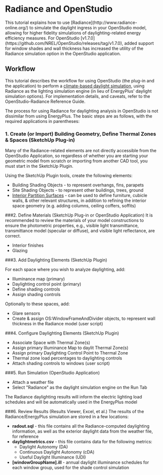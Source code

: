 <h1>Radiance and OpenStudio</h1>
This tutorial explains how to use [Radiance](http://www.radiance-online.org/) to simulate the daylight ingress in your OpenStudio model, allowing for higher fidelity simulations of daylighting-related energy efficiency measures. For OpenStudio [v1.7.0](https://github.com/NREL/OpenStudio/releases/tag/v1.7.0), added support for window shades and wall thickness has increased the utility of the Radiance simulation option in the OpenStudio application. 

## Workflow
This tutorial describes the workflow for using OpenStudio (the plug-in and the application) to perform a [climate-based daylight simulation](http://climate-based-daylighting.com/doku.php?id=academic:climate-based-daylight-modelling), using Radiance as the lighting simulation engine (in lieu of EnergyPlus' daylight simulation options). For implementation details, and caveats, refer to the OpenStudio-Radiance Reference Guide.

The process for using Radiance for daylighting analysis in OpenStudio is not dissimilar from using EnergyPlus. The basic steps are as follows, with the required applications in parentheses:
### 1. Create (or Import) Building Geometry, Define Thermal Zones & Spaces (SketchUp Plug-in)

Many of the Radiance-related elements are not directly accessible from the OpenStudio Application, so regardless of whether you are starting your geometric model from scratch or importing from another CAD tool, you must start in the SketchUp Plugin. 

Using the SketchUp Plugin tools, create the following elements:

* Building Shading Objects - to represent overhangs, fins, parapets
* Site Shading Objects - to represent other buildings, trees, ground
* [Interior Partition Surfaces](../reference/sketchup_plugin_interface#NewInteriorPartitionSurfaceGroup) - can be used to define furniture, cubicle walls, & other relevant structures, in addition to refining the interior space geometry (e.g. adding columns, ceiling coffers, soffits)

###2. Define Materials (SketchUp Plug-in or OpenStudio Application)
It is recommended to review the materials of your model constructions to ensure the photometric properties, e.g., visible light transmittance, transmittance model (specular or diffuse), and visible light reflectance, are correct. 

* Interior finishes
* Glazing

###3. Add Daylighting Elements (SketchUp Plugin)

For each space where you wish to analyze daylighting, add:

* Illuminance map (primary)
* Daylighting control point (primary)
* Define shading controls
* Assign shading controls

Optionally to these spaces, add:

* Glare sensors
* Create & assign OS:WindowFrameAndDivider objects, to represent wall thickness in the Radiance model (user script) 

###4. Configure Daylighting Elements (SketchUp Plugin)

* Associate Space with Thermal Zone(s)
* Assign primary Illuminance Map to daylit Thermal Zone(s)
* Assign primary Daylighting Control Point to Thermal Zone
* Thermal zone load percentages to daylighting controls
* Attach shading controls to windows (user script)

###5. Run Simulation (OpenStudio Application)
* Attach a weather file
* Select "Radiance" as the daylight simulation engine on the Run Tab

The Radiance daylighting results will inform the electric lighting load schedules and will be automatically used in the EnergyPlus model

###6. Review Results (Results Viewer, Excel, et al.)
The results of the Radiance/EnergyPlus simulation are stored in a few locations:

* **radout.sql** - this file contains all the Radiance-computed daylighting information, as well as the exterior daylight data from the weather file, for reference
* **daylightmetrics.csv** - this file contains data for the following metrics:
	* Daylight Autonomy (DA)
	* Continuous Daylight Autonomy (cDA)
	* Useful Daylight Illuminance (UDI)
* **[windowGroupName].ill** - annual daylight illuminance schedules for each window group, used for the shade control simulation


